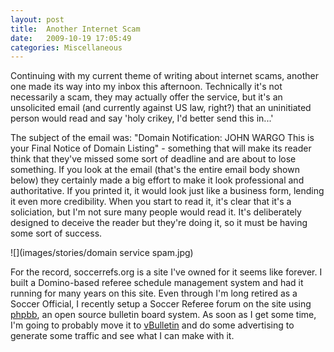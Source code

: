 ```yaml
---
layout: post
title:  Another Internet Scam
date:   2009-10-19 17:05:49
categories: Miscellaneous
---
```

Continuing with my current theme of writing about internet scams, another one made its way into my inbox this afternoon. Technically it's not necessarily a scam, they may actually offer the service, but it's an unsolicited email (and currently against US law, right?) that an uninitiated person would read and say 'holy crikey, I'd better send this in...'

The subject of the email was: "Domain Notification: JOHN WARGO This is your Final Notice of Domain Listing" - something that will make its reader think that they've missed some sort of deadline and are about to lose something. If you look at the email (that's the entire email body shown below) they certainly made a big effort to make it look professional and authoritative. If you printed it, it would look just like a business form, lending it even more credibility. When you start to read it, it's clear that it's a soliciation, but I'm not sure many people would read it. It's deliberately designed to deceive the reader but they're doing it, so it must be having some sort of success.

![](images/stories/domain service spam.jpg)

For the record, soccerrefs.org is a site I've owned for it seems like forever. I built a Domino-based referee schedule management system and had it running for many years on this site. Even through I'm long retired as a Soccer Official, I recently setup a Soccer Referee forum on the site using [phpbb](http://www.phpbb.com/), an open source bulletin board system. As soon as I get some time, I'm going to probably move it to [vBulletin](http://www.vbulletin.com) and do some advertising to generate some traffic and see what I can make with it.